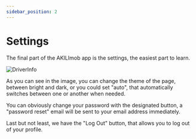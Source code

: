 ```yaml
---
sidebar_position: 2
---
```


# Settings

The final part of the AKILImob app is the settings, the easiest part to learn.

![DriverInfo](/img/settings.png)

As you can see in the image, you can change the theme of the page, between bright and dark, or you could set "auto", that automatically switches between one or another when needed.

You can obviously change your password with the designated button, a "password reset" email will be sent to your email address immediately.

Last but not least, we have the "Log Out" button, that allows you to log out of your profile.








